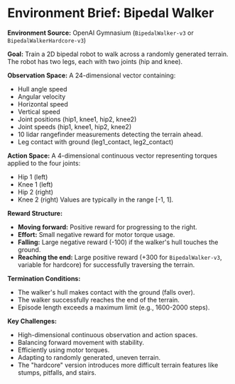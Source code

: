 # Environment Brief: Bipedal Walker

**Environment Source:** OpenAI Gymnasium (`BipedalWalker-v3` or `BipedalWalkerHardcore-v3`)

**Goal:**
Train a 2D bipedal robot to walk across a randomly generated terrain. The robot has two legs, each with two joints (hip and knee).

**Observation Space:**
A 24-dimensional vector containing:
- Hull angle speed
- Angular velocity
- Horizontal speed
- Vertical speed
- Joint positions (hip1, knee1, hip2, knee2)
- Joint speeds (hip1, knee1, hip2, knee2)
- 10 lidar rangefinder measurements detecting the terrain ahead.
- Leg contact with ground (leg1_contact, leg2_contact)

**Action Space:**
A 4-dimensional continuous vector representing torques applied to the four joints:
- Hip 1 (left)
- Knee 1 (left)
- Hip 2 (right)
- Knee 2 (right)
Values are typically in the range [-1, 1].

**Reward Structure:**
- **Moving forward:** Positive reward for progressing to the right.
- **Effort:** Small negative reward for motor torque usage.
- **Falling:** Large negative reward (-100) if the walker's hull touches the ground.
- **Reaching the end:** Large positive reward (+300 for `BipedalWalker-v3`, variable for hardcore) for successfully traversing the terrain.

**Termination Conditions:**
- The walker's hull makes contact with the ground (falls over).
- The walker successfully reaches the end of the terrain.
- Episode length exceeds a maximum limit (e.g., 1600-2000 steps).

**Key Challenges:**
- High-dimensional continuous observation and action spaces.
- Balancing forward movement with stability.
- Efficiently using motor torques.
- Adapting to randomly generated, uneven terrain.
- The "hardcore" version introduces more difficult terrain features like stumps, pitfalls, and stairs.

